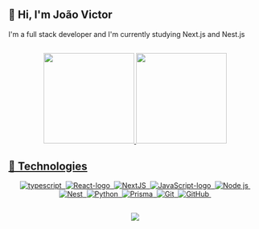 ## 👋 Hi, I'm João Victor

<p align="left">I'm a full stack developer and I'm currently studying Next.js and Nest.js</p>

##
<p align="center">
  <a href="https://github.com/joaovictor-sm">
  <img height="180cm" src="https://github-readme-stats.vercel.app/api?username=joaovictor-sm&show_icons=true&theme=radical&include_all_commits=true&count_private=true"/>
  <img height="180cm" src="https://github-readme-stats.vercel.app/api/top-langs/?username=joaovictor-sm&hide=jupyter%20notebook,c%2B%2B,cmake&layout=compact&langs_count=7&theme=radical"/>
</p>

## 🚀 Technologies

<div align="center">
  <img  alt="typescript" src="https://img.shields.io/badge/TypeScript-007ACC?style=for-the-badge&logo=typescript&logoColor=white"           />&nbsp;
  <img alt="React-logo" src="https://img.shields.io/badge/React-20232A?style=for-the-badge&logo=react&logoColor=61DAFB" />&nbsp;
  <img alt="NextJS" src="https://img.shields.io/badge/next.js-000000?style=for-the-badge&logo=nextdotjs&logoColor=white" />&nbsp;
  <img alt="JavaScript-logo" src="https://img.shields.io/badge/JavaScript-F7DF1E?style=for-the-badge&logo=javascript&logoColor=white"       />&nbsp;
  <img alt="Node js" src="https://img.shields.io/badge/Node.js-339933?style=for-the-badge&logo=nodedotjs&logoColor=white" />&nbsp;
  <img alt="Nest" src="https://img.shields.io/badge/NestJS-ff0000?style=for-the-badge&logo=nestjs&logoColor=white" />&nbsp;
  <img alt="Python" src="https://img.shields.io/badge/Python-f6db73?style=for-the-badge&logo=python&logoColor=white" />&nbsp;
  <img alt="Prisma" src="https://img.shields.io/badge/Prisma-3982CE?style=for-the-badge&logo=Prisma&logoColor=white" />&nbsp;
  <img alt="Git" src="https://img.shields.io/badge/-Git-black?style=for-the-badge&logo=git&logoColor=white" />&nbsp;
  <img alt="GitHub" src="https://img.shields.io/badge/GitHub-181717?style=for-the-badge&logo=github&logoColor=white" />&nbsp;
</div>

##
<p align="center">
 <a href="https://www.linkedin.com/in/joao-victor-sm" target="_blank">
   <img src="https://img.shields.io/badge/-LinkedIn-%230077B5?style=for-the-badge&logo=linkedin&logoColor=white">
 </a>
</p>

